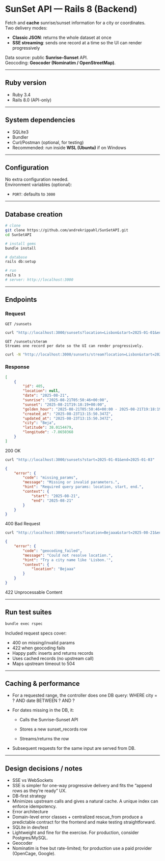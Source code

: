 # SunSet API — Rails 8 (Backend)

Fetch and **cache** sunrise/sunset information for a city or coordinates.  
Two delivery modes:

- **Classic JSON**: returns the whole dataset at once  
- **SSE streaming**: sends one record at a time so the UI can render progressively  

Data source: public **Sunrise–Sunset** API.  
Geocoding: **Geocoder (Nominatim / OpenStreetMap)**.

---

## Ruby version

- Ruby 3.4  
- Rails 8.0 (API-only)

---

## System dependencies

- SQLite3  
- Bundler  
- Curl/Postman (optional, for testing)  
- Recommended: run inside **WSL (Ubuntu)** if on Windows

---

## Configuration

No extra configuration needed.  
Environment variables (optional):  
- `PORT`: defaults to `3000`

---

## Database creation

```bash
# clone
git clone https://github.com/andrekrippahl/SunSetAPI.git
cd SunSetAPI

# install gems
bundle install

# database
rails db:setup

# run
rails s
# server: http://localhost:3000
```
---

## Endpoints

### Request
```plaintext
GET /sunsets
```
```bash
curl "http://localhost:3000/sunsets?location=Lisbon&start=2025-01-01&end=2025-01-03"
```

```plaintext
GET /sunsets/steram
Streams one record per date so the UI can render progressively.
```
```bash
curl -N "http://localhost:3000/sunsets/stream?location=Lisbon&start=2025-01-01&end=2025-01-03"
```

### Response
```json
[
    {
        "id": 405,
        "location": null,
        "date": "2025-08-21",
        "sunrise": "2025-08-21T05:50:46+00:00",
        "sunset": "2025-08-21T19:18:19+00:00",
        "golden_hour": "2025-08-21T05:50:46+00:00 - 2025-08-21T19:18:19+00:00",
        "created_at": "2025-08-23T13:15:50.347Z",
        "updated_at": "2025-08-23T13:15:50.347Z",
        "city": "Beja",
        "latitude": 38.0154479,
        "longitude": -7.8650368
    }
]
```
200 OK

```bash
curl "http://localhost:3000/sunsets?start=2025-01-01&end=2025-01-03"
```

```json
{
    "error": {
        "code": "missing_params",
        "message": "Missing or invalid parameters.",
        "hint": "Required query params: location, start, end.",
        "context": {
            "start": "2025-08-21",
            "end": "2025-08-21"
        }
    }
}
```
400 Bad Request

```bash
curl "http://localhost:3000/sunsets?location=Bejaaa&start=2025-08-21&end=2025-08-21"
```
```json
{
    "error": {
        "code": "geocoding_failed",
        "message": "Could not resolve location.",
        "hint": "Try a city name like 'Lisbon.'",
        "context": {
            "location": "Bejaaa"
        }
    }
}
```
422 Unprocessable Content

---


## Run test suites

```bash 
bundle exec rspec
```

Included request specs cover:
- 400 on missing/invalid params
- 422 when geocoding fails
- Happy path: inserts and returns records
- Uses cached records (no upstream call)
- Maps upstream timeout to 504

---

## Caching & performance

- For a requested range, the controller does one DB query:
WHERE city = ? AND date BETWEEN ? AND ?
- For dates missing in the DB, it:

    - Calls the Sunrise–Sunset API

    - Stores a new sunset_records row

    - Streams/returns the row

- Subsequent requests for the same input are served from DB.

---

## Design decisions / notes

- SSE vs WebSockets
- SSE is simpler for one-way progressive delivery and fits the “append rows as they’re ready” UX.
- DB-first strategy
- Minimizes upstream calls and gives a natural cache. A unique index can enforce idempotency.
- Error architecture
- Domain-level error classes + centralized rescue_from produce a predictable contract for the frontend and make testing straightforward.
- SQLite in dev/test
- Lightweight and fine for the exercise. For production, consider Postgres/MySQL.
- Geocoder
- Nominatim is free but rate-limited; for production use a paid provider (OpenCage, Google).